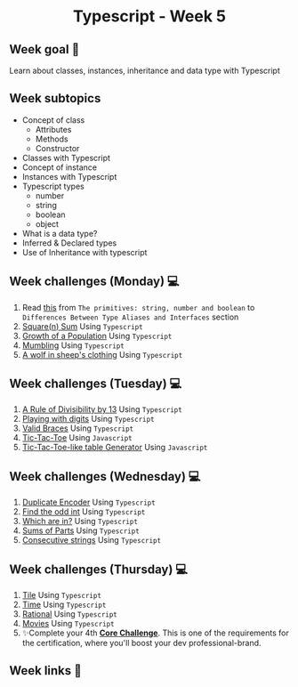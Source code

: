 <h1 align="center">Typescript - Week 5</h1>

## Week goal 🏁

<p>Learn about classes, instances, inheritance and data type with Typescript</p>

## Week subtopics

- Concept of class
  - Attributes
  - Methods
  - Constructor
- Classes with Typescript
- Concept of instance
- Instances with Typescript
- Typescript types
  - number
  - string
  - boolean
  - object
- What is a data type?
- Inferred & Declared types
- Use of Inheritance with typescript

## Week challenges (Monday) 💻

1. Read [this](https://www.typescriptlang.org/docs/handbook/2/everyday-types.html) from `The primitives: string, number and boolean` to `Differences Between Type Aliases and Interfaces` section
2. [Square(n) Sum](https://www.codewars.com/kata/515e271a311df0350d00000f/train/typescript) Using `Typescript`
3. [Growth of a Population](https://www.codewars.com/kata/563b662a59afc2b5120000c6/train/typescript) Using `Typescript`
4. [Mumbling](https://www.codewars.com/kata/5667e8f4e3f572a8f2000039/train/typescript) Using `Typescript`
5. [A wolf in sheep's clothing](https://www.codewars.com/kata/5c8bfa44b9d1192e1ebd3d15/train/typescript) Using `Typescript`

## Week challenges (Tuesday) 💻

1. [A Rule of Divisibility by 13](https://www.codewars.com/kata/564057bc348c7200bd0000ff) Using `Typescript`
2. [Playing with digits](https://www.codewars.com/kata/5552101f47fc5178b1000050) Using `Typescript`
3. [Valid Braces](https://www.codewars.com/kata/5277c8a221e209d3f6000b56) Using `Typescript`
4. [Tic-Tac-Toe](https://www.codewars.com/kata/5216a87cbf53a9c30f0000dc) Using `Javascript`
5. [Tic-Tac-Toe-like table Generator](https://www.codewars.com/kata/5b817c2a0ce070ace8002be0) Using `Javascript`

## Week challenges (Wednesday) 💻

1. [Duplicate Encoder](https://www.codewars.com/kata/54b42f9314d9229fd6000d9c/train/typescript) Using `Typescript`
2. [Find the odd int](https://www.codewars.com/kata/54da5a58ea159efa38000836/train/typescript) Using `Typescript`
3. [Which are in?](https://www.codewars.com/kata/550554fd08b86f84fe000a58/train/typescript) Using `Typescript`
4. [Sums of Parts](https://www.codewars.com/kata/5ce399e0047a45001c853c2b/train/typescript) Using `Typescript`
5. [Consecutive strings](https://www.codewars.com/kata/56a5d994ac971f1ac500003e) Using `Typescript`

## Week challenges (Thursday) 💻

1. [Tile](./Exercices/E0/desc/ED0W5.md) Using `Typescript`
2. [Time](./Exercices/E1/desc/ED1W5.md) Using `Typescript`
3. [Rational](./Exercices/E2/desc/ED2W5.md) Using `Typescript`
4. [Movies](./Exercices/E3/desc/ED3W5.md) Using `Typescript`
5. ✨Complete your 4th [**Core Challenge**](https://corecode.notion.site/Earn-your-SCRUM-certificate-8d9d0d40abaa4ee18c77c5a2cc1929b8). This is one of the requirements for the certification, where you'll boost your dev professional-brand.

## Week links 🔗
